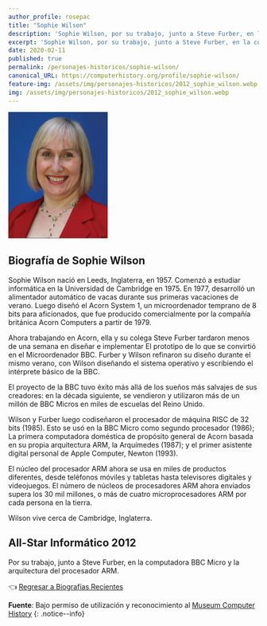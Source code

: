 ```yaml
---
author_profile: rosepac
title: "Sophie Wilson"
description: 'Sophie Wilson, por su trabajo, junto a Steve Furber, en la computadora BBC Micro y la arquitectura del procesador ARM.'
excerpt: 'Sophie Wilson, por su trabajo, junto a Steve Furber, en la computadora BBC Micro y la arquitectura del procesador ARM.'
date: 2020-02-11
published: true
permalink: /personajes-historicos/sophie-wilson/
canonical_URL: https://computerhistory.org/profile/sophie-wilson/
feature-img: /assets/img/personajes-historicos/2012_sophie_wilson.webp
img: /assets/img/personajes-historicos/2012_sophie_wilson.webp
---
```


 <img src="/assets/img/personajes-historicos/2012_sophie_wilson.webp" width="200px" high="250px" alt="Sophie Wilson" title="Sophie Wilson">

## **Biografía de Sophie Wilson**

Sophie Wilson nació en Leeds, Inglaterra, en 1957. Comenzó a estudiar informática en la Universidad de Cambridge en 1975. En 1977, desarrolló un alimentador automático de vacas durante sus primeras vacaciones de verano. Luego diseñó el Acorn System 1, un microordenador temprano de 8 bits para aficionados, que fue producido comercialmente por la compañía británica Acorn Computers a partir de 1979.

Ahora trabajando en Acorn, ella y su colega Steve Furber tardaron menos de una semana en diseñar e implementar El prototipo de lo que se convirtió en el Microordenador BBC. Furber y Wilson refinaron su diseño durante el mismo verano, con Wilson diseñando el sistema operativo y escribiendo el intérprete básico de la BBC.

El proyecto de la BBC tuvo éxito más allá de los sueños más salvajes de sus creadores: en la década siguiente, se vendieron y utilizaron más de un millón de BBC Micros en miles de escuelas del Reino Unido.

Wilson y Furber luego codiseñaron el procesador de máquina RISC de 32 bits (1985). Esto se usó en la BBC Micro como segundo procesador (1986); La primera computadora doméstica de propósito general de Acorn basada en su propia arquitectura ARM, la Arquímedes (1987); y el primer asistente digital personal de Apple Computer, Newton (1993).

El núcleo del procesador ARM ahora se usa en miles de productos diferentes, desde teléfonos móviles y tabletas hasta televisores digitales y videojuegos. El número de núcleos de procesadores ARM ahora enviados supera los 30 mil millones, o más de cuatro microprocesadores ARM por cada persona en la tierra.

Wilson vive cerca de Cambridge, Inglaterra.

## All-Star Informático 2012

Por su trabajo, junto a Steve Furber, en la computadora BBC Micro y la arquitectura del procesador ARM.

👈 [Regresar a Biografías Recientes](/personajes-historicos/#-biografías-agregadas-más-recientes-)

**Fuente**: Bajo permiso de utilización y reconocimiento al [Museum Computer History](https://www.computerhistory.org/ "Página web el Museo de la Historia de las Computadoras")
{: .notice--info}
